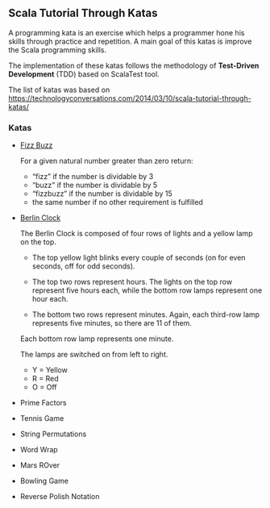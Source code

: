 ## Scala Tutorial Through Katas

A programming kata is an exercise which helps a programmer hone his skills through practice and repetition. 
A main goal of this katas is improve the Scala programming skills.

The implementation of these katas follows the methodology of **Test-Driven Development** (TDD) based on ScalaTest tool.

The list of katas was based on https://technologyconversations.com/2014/03/10/scala-tutorial-through-katas/

### Katas

- [Fizz Buzz](src/main/scala/FizzBuzzKata.scala)
  
  For a given natural number greater than zero return:
    - “fizz” if the number is dividable by 3
    - “buzz” if the number is dividable by 5
    - “fizzbuzz” if the number is dividable by 15
    - the same number if no other requirement is fulfilled
    

- [Berlin Clock](src/main/scala/BerlinClockKata.scala)
  
    The Berlin Clock is composed of four rows of lights and a yellow lamp on the top.
    - The top yellow light blinks every couple of seconds (on for even seconds, off for odd seconds). 
      
    - The top two rows represent hours. The lights on the top row represent five hours each, while the bottom row lamps
    represent one hour each.
    - The bottom two rows represent minutes. Again, each third-row lamp represents five minutes, so there are 11 of them.
    
    Each bottom row lamp represents one minute.
    
    The lamps are switched on from left to right. 
    - Y = Yellow
    - R = Red
    - O = Off
  

- Prime Factors
- Tennis Game
- String Permutations
- Word Wrap
- Mars ROver
- Bowling Game
- Reverse Polish Notation

